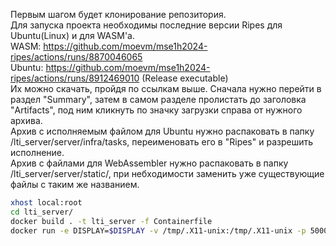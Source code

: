 Первым шагом будет клонирование репозитория.  
Для запуска проекта необходимы последние версии Ripes для Ubuntu(Linux) и для WASM'a.  
WASM: https://github.com/moevm/mse1h2024-ripes/actions/runs/8870046065  
Ubuntu: https://github.com/moevm/mse1h2024-ripes/actions/runs/8912469010 (Release executable)  
Их можно скачать, пройдя по ссылкам выше. Сначала нужно перейти в раздел "Summary", затем в самом разделе пролистать до заголовка "Artifacts", под ним кликнуть по значку загрузки справа от нужного архива.  
Архив с исполняемым файлом для Ubuntu нужно распаковать в папку /lti_server/server/infra/tasks, переименовать его в "Ripes" и разрешить исполнение.  
Архив с файлами для WebAssembler нужно распаковать в папку /lti_server/server/static/, при небходимости заменить уже существующие файлы с таким же названием.  

```bash
xhost local:root
cd lti_server/
docker build . -t lti_server -f Containerfile
docker run -e DISPLAY=$DISPLAY -v /tmp/.X11-unix:/tmp/.X11-unix -p 5000:5000 lti_server:latest
```
